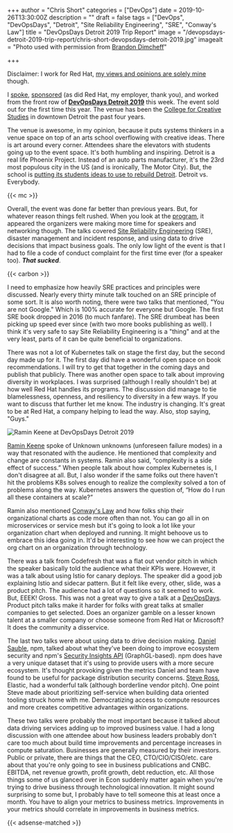 +++
author = "Chris Short"
categories = ["DevOps"]
date = 2019-10-26T13:30:00Z
description = ""
draft = false
tags = ["DevOps", "DevOpsDays", "Detroit", "Site Reliability Engineering", "SRE", "Conway's Law"]
title = "DevOpsDays Detroit 2019 Trip Report"
image = "/devopsdays-detroit-2019-trip-report/chris-short-devopsdays-detroit-2019.jpg"
imagealt = "Photo used with permission from [Brandon Dimcheff](https://twitter.com/bdimcheff)"

+++

Disclaimer: I work for Red Hat, [my views and opinions are solely mine](/terms/) though.

I [spoke](https://speakerdeck.com/chrisshort/devops-is-not-war-df415c22-a29d-4cab-8689-143f9922c0f3), [sponsored](https://devopsdays.org/events/2019-detroit/sponsor) (as did Red Hat, my employer, thank you), and worked from the front row of [**DevOpsDays Detroit 2019**](https://devopsdays.org/events/2019-detroit/) this week. The event sold out for the first time this year. The venue has been the [College for Creative Studies](https://www.collegeforcreativestudies.edu/) in downtown Detroit the past four years.

The venue is awesome, in my opinion, because it puts systems thinkers in a venue space on top of an arts school overflowing with creative ideas. There is art around every corner. Attendees share the elevators with students going up to the event space. It's both humbling and inspiring. Detroit is a real life Phoenix Project. Instead of an auto parts manufacturer, it's the 23rd most populous city in the US (and is ironically, The Motor City). But, the school is [putting its students ideas to use to rebuild Detroit](https://www.collegeforcreativestudies.edu/experience/detroit). Detroit vs. Everybody.

{{< mc >}}

Overall, the event was done far better than previous years. But, for whatever reason things felt rushed. When you look at the [program](https://devopsdays.org/events/2019-detroit/program), it appeared the organizers were making more time for speakers and networking though. The talks covered [Site Reliability Engineering](https://landing.google.com/sre/books/) (SRE), disaster management and incident response, and using data to drive decisions that impact business goals. The only low light of the event is that I had to file a code of conduct complaint for the first time ever (for a speaker too). ***That sucked***.

{{< carbon >}}

I need to emphasize how heavily SRE practices and principles were discussed. Nearly every thirty minute talk touched on an SRE principle of some sort. It is also worth noting, there were two talks that mentioned, "You are not Google." Which is 100% accurate for everyone but Google. The first SRE book dropped in 2016 (to much fanfare). The SRE drumbeat has been picking up speed ever since (with two more books publishing as well). I think it's very safe to say Site Reliability Engineering is a "thing" and at the very least, parts of it can be quite beneficial to organizations.

There was not a lot of Kubernetes talk on stage the first day, but the second day made up for it. The first day did have a wonderful open space on book recommendations. I will try to get that together in the coming days and publish that publicly. There was another open space to talk about improving diversity in workplaces. I was surprised (although I really shouldn't be) at how well Red Hat handles its programs. The discussion did manage to tie blamelessness, openness, and resiliency to diversity in a few ways. If you want to discuss that further let me know. The industry is changing. It's great to be at Red Hat, a company helping to lead the way. Also, stop saying, "Guys."

![Ramin Keene at DevOpsDays Detroit 2019](/devopsdays-detroit-2019-trip-report/ramin-keene-devopsdays-detroit-2019.jpg)

[Ramin Keene](https://twitter.com/rmn) spoke of Unknown unknowns (unforeseen failure modes) in a way that resonated with the audience. He mentioned that complexity and change are constants in systems. Ramin also said, “complexity is a side effect of success.” When people talk about how complex Kubernetes is, I don't disagree at all. But, I also wonder if the same folks out there haven't hit the problems K8s solves enough to realize the complexity solved a ton of problems along the way. Kubernetes answers the question of, “How do I run all these containers at scale?”

Ramin also mentioned [Conway's Law](https://en.wikipedia.org/wiki/Conway%27s_law) and how folks ship their organizational charts as code more often than not. You can go all in on microservices or service mesh but it's going to look a lot like your organization chart when deployed and running. It might behoove us to embrace this idea going in. It'd be interesting to see how we can project the org chart on an organization through technology.

There was a talk from Codefresh that was a flat out vendor pitch in which the speaker basically told the audience what their KPIs were. However, it was a talk about using Istio for canary deploys. The speaker did a good job explaining Istio and sidecar pattern. But it felt like every, other, slide, was a product pitch. The audience had a lot of questions so it seemed to work. But, EEEK! Gross. This was not a great way to give a talk at a [DevOpsDays](https://devopsdays.org/). Product pitch talks make it harder for folks with great talks at smaller companies to get selected. Does an organizer gamble on a lesser known talent at a smaller company or choose someone from Red Hat or Microsoft? It does the community a disservice.

The last two talks were about using data to drive decision making. [Daniel Sauble](https://twitter.com/djsauble), npm, talked about what they've been doing to improve ecosystem security and npm's [Security Insights API](https://blog.npmjs.org/post/188385634100/npm-security-insights-api-preview-part-2-malware) (GraphGL-based). npm does have a very unique dataset that it's using to provide users with a more secure ecosystem. It's thought provoking given the metrics Daniel and team have found to be useful for package distribution security concerns. [Steve Ross](https://twitter.com/stevewritescode), Elastic, had a wonderful talk (although borderline vendor pitch). One point Steve made about prioritizing self-service when building data oriented tooling struck home with me. Democratizing access to compute resources and more creates competitive advantages within organizations.

These two talks were probably the most important because it talked about data driving services adding up to improved business value. I had a long discussion with one attendee about how business leaders probably don't care too much about build time improvements and percentage increases in compute saturation. Businesses are generally measured by their investors. Public or private, there are things that the CEO, CTO/CIO/CISO/etc. care about that you're only going to see in business publications and CNBC. EBITDA, net revenue growth, profit growth, debt reduction, etc. All those things some of us glanced over in Econ suddenly matter again when you're trying to drive business through technological innovation. It might sound surprising to some but, I probably have to tell someone this at least once a month. You have to align your metrics to business metrics. Improvements in your metrics should correlate in improvements in business metrics.

{{< adsense-matched >}}
